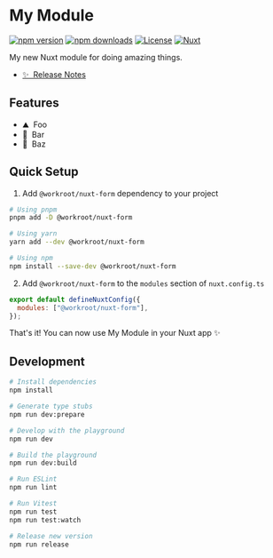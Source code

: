 <!--
Get your module up and running quickly.

Find and replace all on all files (CMD+SHIFT+F):
- Name: My Module
- Package name: @workroot/nuxt-form
- Description: My new Nuxt module
-->

# My Module

[![npm version][npm-version-src]][npm-version-href]
[![npm downloads][npm-downloads-src]][npm-downloads-href]
[![License][license-src]][license-href]
[![Nuxt][nuxt-src]][nuxt-href]

My new Nuxt module for doing amazing things.

- [✨ &nbsp;Release Notes](/CHANGELOG.md)
  <!-- - [🏀 Online playground](https://stackblitz.com/github/WorkRootTech/nuxt-form?file=playground%2Fapp.vue) -->
  <!-- - [📖 &nbsp;Documentation](https://example.com) -->

## Features

<!-- Highlight some of the features your module provide here -->

- ⛰ &nbsp;Foo
- 🚠 &nbsp;Bar
- 🌲 &nbsp;Baz

## Quick Setup

1. Add `@workroot/nuxt-form` dependency to your project

```bash
# Using pnpm
pnpm add -D @workroot/nuxt-form

# Using yarn
yarn add --dev @workroot/nuxt-form

# Using npm
npm install --save-dev @workroot/nuxt-form
```

2. Add `@workroot/nuxt-form` to the `modules` section of `nuxt.config.ts`

```js
export default defineNuxtConfig({
  modules: ["@workroot/nuxt-form"],
});
```

That's it! You can now use My Module in your Nuxt app ✨

## Development

```bash
# Install dependencies
npm install

# Generate type stubs
npm run dev:prepare

# Develop with the playground
npm run dev

# Build the playground
npm run dev:build

# Run ESLint
npm run lint

# Run Vitest
npm run test
npm run test:watch

# Release new version
npm run release
```

<!-- Badges -->

[npm-version-src]: https://img.shields.io/npm/v/@workroot/nuxt-form/latest.svg?style=flat&colorA=18181B&colorB=28CF8D
[npm-version-href]: https://npmjs.com/package/@workroot/nuxt-form
[npm-downloads-src]: https://img.shields.io/npm/dm/@workroot/nuxt-form.svg?style=flat&colorA=18181B&colorB=28CF8D
[npm-downloads-href]: https://npmjs.com/package/@workroot/nuxt-form
[license-src]: https://img.shields.io/npm/l/@workroot/nuxt-form.svg?style=flat&colorA=18181B&colorB=28CF8D
[license-href]: https://npmjs.com/package/@workroot/nuxt-form
[nuxt-src]: https://img.shields.io/badge/Nuxt-18181B?logo=nuxt.js
[nuxt-href]: https://nuxt.com
